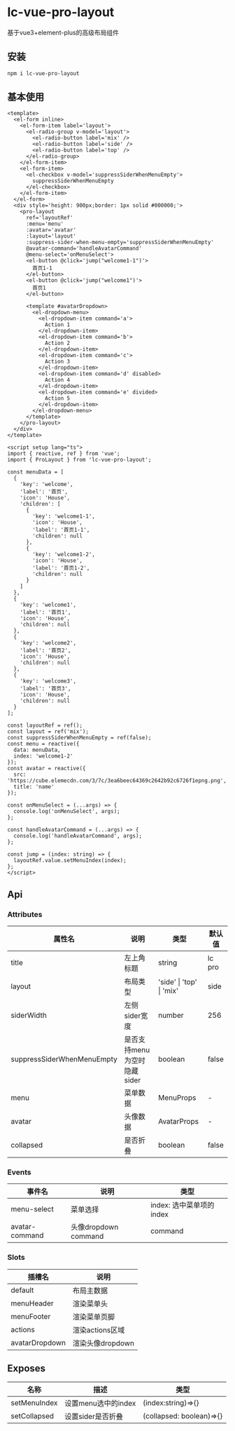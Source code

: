 # lc-vue-pro-layout

基于vue3+element-plus的高级布局组件

## 安装

```bash
npm i lc-vue-pro-layout
```

## 基本使用

```vue
<template>
  <el-form inline>
    <el-form-item label='layout'>
      <el-radio-group v-model='layout'>
        <el-radio-button label='mix' />
        <el-radio-button label='side' />
        <el-radio-button label='top' />
      </el-radio-group>
    </el-form-item>
    <el-form-item>
      <el-checkbox v-model='suppressSiderWhenMenuEmpty'>
        suppressSiderWhenMenuEmpty
      </el-checkbox>
    </el-form-item>
  </el-form>
  <div style='height: 900px;border: 1px solid #000000;'>
    <pro-layout
      ref='layoutRef'
      :menu='menu'
      :avatar='avatar'
      :layout='layout'
      :suppress-sider-when-menu-empty='suppressSiderWhenMenuEmpty'
      @avatar-command='handleAvatarCommand'
      @menu-select='onMenuSelect'>
      <el-button @click='jump("welcome1-1")'>
        首页1-1
      </el-button>
      <el-button @click='jump("welcome1")'>
        首页1
      </el-button>

      <template #avatarDropdown>
        <el-dropdown-menu>
          <el-dropdown-item command='a'>
            Action 1
          </el-dropdown-item>
          <el-dropdown-item command='b'>
            Action 2
          </el-dropdown-item>
          <el-dropdown-item command='c'>
            Action 3
          </el-dropdown-item>
          <el-dropdown-item command='d' disabled>
            Action 4
          </el-dropdown-item>
          <el-dropdown-item command='e' divided>
            Action 5
          </el-dropdown-item>
        </el-dropdown-menu>
      </template>
    </pro-layout>
  </div>
</template>

<script setup lang="ts">
import { reactive, ref } from 'vue';
import { ProLayout } from 'lc-vue-pro-layout';

const menuData = [
  {
    'key': 'welcome',
    'label': '首页',
    'icon': 'House',
    'children': [
      {
        'key': 'welcome1-1',
        'icon': 'House',
        'label': '首页1-1',
        'children': null
      },
      {
        'key': 'welcome1-2',
        'icon': 'House',
        'label': '首页1-2',
        'children': null
      }
    ]
  },
  {
    'key': 'welcome1',
    'label': '首页1',
    'icon': 'House',
    'children': null
  },
  {
    'key': 'welcome2',
    'label': '首页2',
    'icon': 'House',
    'children': null
  },
  {
    'key': 'welcome3',
    'label': '首页3',
    'icon': 'House',
    'children': null
  }
];

const layoutRef = ref();
const layout = ref('mix');
const suppressSiderWhenMenuEmpty = ref(false);
const menu = reactive({
  data: menuData,
  index: 'welcome1-2'
});
const avatar = reactive({
  src: 'https://cube.elemecdn.com/3/7c/3ea6beec64369c2642b92c6726f1epng.png',
  title: 'name'
});

const onMenuSelect = (...args) => {
  console.log('onMenuSelect', args);
};

const handleAvatarCommand = (...args) => {
  console.log('handleAvatarCommand', args);
};

const jump = (index: string) => {
  layoutRef.value.setMenuIndex(index);
};
</script>
```


## Api

### Attributes

| 属性名 | 说明 | 类型 | 默认值 |
| ---- | ---- | ---- | ---- |
| title | 左上角标题 | string | lc pro |
| layout | 布局类型 | 'side' \| 'top' \| 'mix' | side |
| siderWidth | 左侧sider宽度 | number | 256 |
| suppressSiderWhenMenuEmpty | 是否支持menu为空时隐藏sider | boolean | false |
| menu | 菜单数据 | MenuProps | - |
| avatar | 头像数据 | AvatarProps | - |
| collapsed | 是否折叠 | boolean | false | 

### Events

| 事件名 | 说明 | 类型 |
| ---- | ---- | ---- |
| menu-select | 菜单选择 | index: 选中菜单项的 index |
| avatar-command | 头像dropdown command | command |

### Slots

 | 插槽名 | 	说明 | 
 | ---- | ---- |
 | default | 布局主数据 |
 | menuHeader | 渲染菜单头 |
 | menuFooter | 渲染菜单页脚 | 
 | actions | 渲染actions区域 |
 | avatarDropdown | 渲染头像dropdown | 

 ## Exposes

| 名称 | 描述 | 类型 |
| ---- | ---- | ---- |
| setMenuIndex | 设置menu选中的index | (index:string)=>\{\} |
| setCollapsed | 设置sider是否折叠 | (collapsed: boolean)=>\{\} |